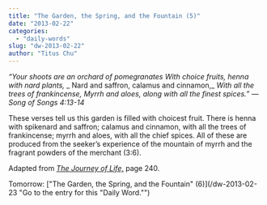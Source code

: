 ```yaml
---
title: "The Garden, the Spring, and the Fountain (5)"
date: "2013-02-22"
categories: 
  - "daily-words"
slug: "dw-2013-02-22"
author: "Titus Chu"
---
```


_“Your shoots are an orchard of pomegranates_ _With choice fruits, henna with nard plants,_ _ Nard and saffron, calamus and cinnamon,_ _With all the trees of frankincense,_ _Myrrh and aloes, along with all the finest spices.”_ _— Song of Songs 4:13-14_

These verses tell us this garden is filled with choicest fruit. There is henna with spikenard and saffron; calamus and cinnamon, with all the trees of frankincense; myrrh and aloes, with all the chief spices. All of these are produced from the seeker’s experience of the mountain of myrrh and the fragrant powders of the merchant (3:6).

Adapted from _[The Journey of Life,](/book-journey "Go to the listing for this book.")_ page 240.

Tomorrow: ["The Garden, the Spring, and the Fountain" (6)](/dw-2013-02-23 "Go to the entry for this "Daily Word."")
